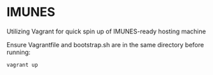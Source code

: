 # IMUNES
Utilizing Vagrant for quick spin up of IMUNES-ready hosting machine

Ensure Vagrantfile and bootstrap.sh are in the same directory before running:
```console
vagrant up
```
